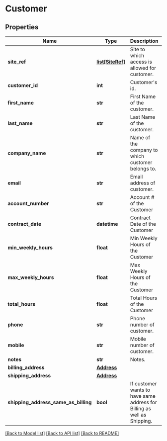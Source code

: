 # Customer

## Properties
Name | Type | Description | Notes
------------ | ------------- | ------------- | -------------
**site_ref** | [**list[SiteRef]**](SiteRef.md) | Site to which access is allowed for customer. | [optional] 
**customer_id** | **int** | Customer&#x27;s id. | [optional] 
**first_name** | **str** | First Name of the customer. | 
**last_name** | **str** | Last Name of the customer. | 
**company_name** | **str** | Name of the company to which customer belongs to. | [optional] 
**email** | **str** | Email address of customer. | 
**account_number** | **str** | Account # of the Customer | [optional] 
**contract_date** | **datetime** | Contract Date of the Customer | [optional] 
**min_weekly_hours** | **float** | Min Weekly Hours of the Customer | [optional] 
**max_weekly_hours** | **float** | Max Weekly Hours of the Customer | [optional] 
**total_hours** | **float** | Total Hours of the Customer | [optional] 
**phone** | **str** | Phone number of customer. | [optional] 
**mobile** | **str** | Mobile number of customer. | [optional] 
**notes** | **str** | Notes. | [optional] 
**billing_address** | [**Address**](Address.md) |  | [optional] 
**shipping_address** | [**Address**](Address.md) |  | [optional] 
**shipping_address_same_as_billing** | **bool** | If customer wants to have same address for Billing as well as Shipping. | [optional] 

[[Back to Model list]](../README.md#documentation-for-models) [[Back to API list]](../README.md#documentation-for-api-endpoints) [[Back to README]](../README.md)

